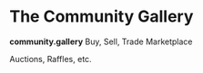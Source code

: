 # The Community Gallery

**community.gallery**
Buy, Sell, Trade Marketplace

Auctions, Raffles, etc.






